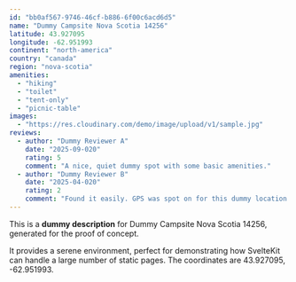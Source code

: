 ```yaml
---
id: "bb0af567-9746-46cf-b886-6f00c6acd6d5"
name: "Dummy Campsite Nova Scotia 14256"
latitude: 43.927095
longitude: -62.951993
continent: "north-america"
country: "canada"
region: "nova-scotia"
amenities:
  - "hiking"
  - "toilet"
  - "tent-only"
  - "picnic-table"
images:
  - "https://res.cloudinary.com/demo/image/upload/v1/sample.jpg"
reviews:
  - author: "Dummy Reviewer A"
    date: "2025-09-020"
    rating: 5
    comment: "A nice, quiet dummy spot with some basic amenities."
  - author: "Dummy Reviewer B"
    date: "2025-04-020"
    rating: 2
    comment: "Found it easily. GPS was spot on for this dummy location."
---
```


This is a **dummy description** for Dummy Campsite Nova Scotia 14256, generated for the proof of concept.

It provides a serene environment, perfect for demonstrating how SvelteKit can handle a large number of static pages. The coordinates are 43.927095, -62.951993.
